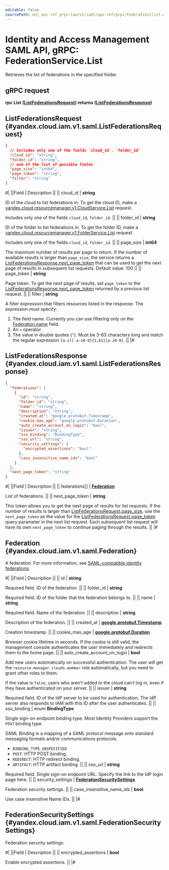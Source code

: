 ```yaml
---
editable: false
sourcePath: en/_api-ref-grpc/iam/v1/saml/api-ref/grpc/Federation/list.md
---
```


# Identity and Access Management SAML API, gRPC: FederationService.List

Retrieves the list of federations in the specified folder.

## gRPC request

**rpc List ([ListFederationsRequest](#yandex.cloud.iam.v1.saml.ListFederationsRequest)) returns ([ListFederationsResponse](#yandex.cloud.iam.v1.saml.ListFederationsResponse))**

## ListFederationsRequest {#yandex.cloud.iam.v1.saml.ListFederationsRequest}

```json
{
  // Includes only one of the fields `cloud_id`, `folder_id`
  "cloud_id": "string",
  "folder_id": "string",
  // end of the list of possible fields
  "page_size": "int64",
  "page_token": "string",
  "filter": "string"
}
```

#|
||Field | Description ||
|| cloud_id | **string**

ID of the cloud to list federations in.
To get the cloud ID, make a [yandex.cloud.resourcemanager.v1.CloudService.List](/docs/resource-manager/api-ref/grpc/Cloud/list#List) request.

Includes only one of the fields `cloud_id`, `folder_id`. ||
|| folder_id | **string**

ID of the folder to list federations in.
To get the folder ID, make a [yandex.cloud.resourcemanager.v1.FolderService.List](/docs/resource-manager/api-ref/grpc/Folder/list#List) request.

Includes only one of the fields `cloud_id`, `folder_id`. ||
|| page_size | **int64**

The maximum number of results per page to return. If the number of available
results is larger than `page_size`,
the service returns a [ListFederationsResponse.next_page_token](#yandex.cloud.iam.v1.saml.ListFederationsResponse)
that can be used to get the next page of results in subsequent list requests.
Default value: 100 ||
|| page_token | **string**

Page token. To get the next page of results, set `page_token`
to the [ListFederationsResponse.next_page_token](#yandex.cloud.iam.v1.saml.ListFederationsResponse)
returned by a previous list request. ||
|| filter | **string**

A filter expression that filters resources listed in the response.
The expression must specify:
1. The field name. Currently you can use filtering only on the [Federation.name](#yandex.cloud.iam.v1.saml.Federation) field.
2. An `=` operator.
3. The value in double quotes (`"`). Must be 3-63 characters long and match the regular expression `[a-z][-a-z0-9]{1,61}[a-z0-9]`. ||
|#

## ListFederationsResponse {#yandex.cloud.iam.v1.saml.ListFederationsResponse}

```json
{
  "federations": [
    {
      "id": "string",
      "folder_id": "string",
      "name": "string",
      "description": "string",
      "created_at": "google.protobuf.Timestamp",
      "cookie_max_age": "google.protobuf.Duration",
      "auto_create_account_on_login": "bool",
      "issuer": "string",
      "sso_binding": "BindingType",
      "sso_url": "string",
      "security_settings": {
        "encrypted_assertions": "bool"
      },
      "case_insensitive_name_ids": "bool"
    }
  ],
  "next_page_token": "string"
}
```

#|
||Field | Description ||
|| federations[] | **[Federation](#yandex.cloud.iam.v1.saml.Federation)**

List of federations. ||
|| next_page_token | **string**

This token allows you to get the next page of results for list requests. If the number of results
is larger than [ListFederationsRequest.page_size](#yandex.cloud.iam.v1.saml.ListFederationsRequest), use
the `next_page_token` as the value
for the [ListFederationsRequest.page_token](#yandex.cloud.iam.v1.saml.ListFederationsRequest) query parameter
in the next list request. Each subsequent list request will have its own
`next_page_token` to continue paging through the results. ||
|#

## Federation {#yandex.cloud.iam.v1.saml.Federation}

A federation.
For more information, see [SAML-compatible identity federations](/docs/iam/concepts/federations).

#|
||Field | Description ||
|| id | **string**

Required field. ID of the federation. ||
|| folder_id | **string**

Required field. ID of the folder that the federation belongs to. ||
|| name | **string**

Required field. Name of the federation. ||
|| description | **string**

Description of the federation. ||
|| created_at | **[google.protobuf.Timestamp](https://developers.google.com/protocol-buffers/docs/reference/google.protobuf#timestamp)**

Creation timestamp. ||
|| cookie_max_age | **[google.protobuf.Duration](https://developers.google.com/protocol-buffers/docs/reference/csharp/class/google/protobuf/well-known-types/duration)**

Browser cookie lifetime in seconds.
If the cookie is still valid, the management console
authenticates the user immediately and redirects them to the home page. ||
|| auto_create_account_on_login | **bool**

Add new users automatically on successful authentication.
The user will get the `resource-manager.clouds.member` role automatically,
but you need to grant other roles to them.

If the value is `false`, users who aren't added to the cloud
can't log in, even if they have authenticated on your server. ||
|| issuer | **string**

Required field. ID of the IdP server to be used for authentication.
The IdP server also responds to IAM with this ID after the user authenticates. ||
|| sso_binding | enum **BindingType**

Single sign-on endpoint binding type. Most Identity Providers support the `POST` binding type.

SAML Binding is a mapping of a SAML protocol message onto standard messaging
formats and/or communications protocols.

- `BINDING_TYPE_UNSPECIFIED`
- `POST`: HTTP POST binding.
- `REDIRECT`: HTTP redirect binding.
- `ARTIFACT`: HTTP artifact binding. ||
|| sso_url | **string**

Required field. Single sign-on endpoint URL.
Specify the link to the IdP login page here. ||
|| security_settings | **[FederationSecuritySettings](#yandex.cloud.iam.v1.saml.FederationSecuritySettings)**

Federation security settings. ||
|| case_insensitive_name_ids | **bool**

Use case insensitive Name IDs. ||
|#

## FederationSecuritySettings {#yandex.cloud.iam.v1.saml.FederationSecuritySettings}

Federation security settings.

#|
||Field | Description ||
|| encrypted_assertions | **bool**

Enable encrypted assertions. ||
|#